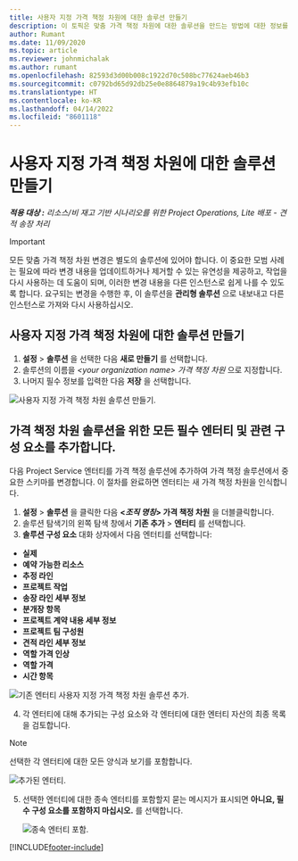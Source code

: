 ```yaml
---
title: 사용자 지정 가격 책정 차원에 대한 솔루션 만들기
description: 이 토픽은 맞춤 가격 책정 차원에 대한 솔루션을 만드는 방법에 대한 정보를 제공합니다.
author: Rumant
ms.date: 11/09/2020
ms.topic: article
ms.reviewer: johnmichalak
ms.author: rumant
ms.openlocfilehash: 82593d3d00b008c1922d70c508bc77624aeb46b3
ms.sourcegitcommit: c0792bd65d92db25e0e8864879a19c4b93efb10c
ms.translationtype: HT
ms.contentlocale: ko-KR
ms.lasthandoff: 04/14/2022
ms.locfileid: "8601118"
---
```

# <a name="create-a-solution-for-custom-pricing-dimensions"></a>사용자 지정 가격 책정 차원에 대한 솔루션 만들기

 _**적용 대상 :** 리소스/비 재고 기반 시나리오를 위한 Project Operations, Lite 배포 - 견적 송장 처리_ 

>[!IMPORTANT]
>모든 맞춤 가격 책정 차원 변경은 별도의 솔루션에 있어야 합니다. 이 중요한 모범 사례는 필요에 따라 변경 내용을 업데이트하거나 제거할 수 있는 유연성을 제공하고, 작업을 다시 사용하는 데 도움이 되며, 이러한 변경 내용을 다른 인스턴스로 쉽게 나를 수 있도록 합니다. 요구되는 변경을 수행한 후, 이 솔루션을 **관리형 솔루션** 으로 내보내고 다른 인스턴스로 가져와 다시 사용하십시오.

## <a name="create-a-solution-for-custom-pricing-dimensions"></a>사용자 지정 가격 책정 차원에 대한 솔루션 만들기

1.  **설정** > **솔루션** 을 선택한 다음 **새로 만들기** 를 선택합니다.
2.  솔루션의 이름을 *\<your organization name\> 가격 책정 차원* 으로 지정합니다.
3. 나머지 필수 정보를 입력한 다음 **저장** 을 선택합니다.

  ![사용자 지정 가격 책정 차원 솔루션 만들기.](./media/Creation-of-custom-pricing-dimension-solution.png)
 
## <a name="add-all-required-entities-and-related-components-to-the-pricing-dimension-solution"></a>가격 책정 차원 솔루션을 위한 모든 필수 엔터티 및 관련 구성 요소를 추가합니다.

다음 Project Service 엔터티를 가격 책정 솔루션에 추가하여 가격 책정 솔루션에서 중요한 스키마를 변경합니다. 이 절차를 완료하면 엔터티는 새 가격 책정 차원을 인식합니다.

1.  **설정** > **솔루션** 을 클릭한 다음 **<*조직 명칭*> 가격 책정 차원** 을 더블클릭합니다.
2.  솔루션 탐색기의 왼쪽 탐색 창에서 **기존 추가** > **엔터티** 를 선택합니다.
3.  **솔루션 구성 요소** 대화 상자에서 다음 엔터티를 선택합니다:
 
   - **실제**
   - **예약 가능한 리소스**
   - **추정 라인**
   - **프로젝트 작업**
   - **송장 라인 세부 정보**
   - **분개장 항목**
   - **프로젝트 계약 내용 세부 정보**
   - **프로젝트 팀 구성원**
   - **견적 라인 세부 정보**
   - **역할 가격 인상**
   - **역할 가격**
   - **시간 항목**
 
   ![기존 엔터티 사용자 지정 가격 책정 차원 솔루션 추가.](./media/Existing-entities-to-PD-solution.png)
 
 4. 각 엔터티에 대해 추가되는 구성 요소와 각 엔터티에 대한 엔터티 자산의 최종 목록을 검토합니다. 

   >[!NOTE]
   > 선택한 각 엔터티에 대한 모든 양식과 보기를 포함합니다.

  ![추가된 엔터티.](./media/solution-component-selection.png)


5.  선택한 엔터티에 대한 종속 엔터티를 포함할지 묻는 메시지가 표시되면 **아니요, 필수 구성 요소를 포함하지 마십시오.** 를 선택합니다.

    ![종속 엔터티 포함.](./media/Do-not-include-required.png)


[!INCLUDE[footer-include](../includes/footer-banner.md)]